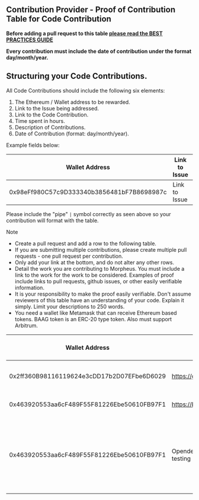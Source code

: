 ## Contribution Provider - Proof of Contribution Table for Code Contribution

**Before adding a pull request to this table [please read the BEST PRACTICES GUIDE](https://github.com/Morlabs/BasedAgent/blob/main/Contribute/contribution_guidelines.md)**

**Every contribution must include the date of contribution under the format day/month/year.**

## Structuring your Code Contributions.
All Code Contributions should include the following six elements:
1. The Ethereum / Wallet address to be rewarded.
2. Link to the Issue being addressed.
3. Link to the Code Contribution.
4. Time spent in hours.
5. Description of Contributions.
6. Date of Contribution (format: day/month/year).

Example fields below: 

| Wallet Address                             | Link to Issue | Link to Work        | Time spent (hours) | Description of Contribution | Date of Contribution |
| ------------------------------------------ | ------------- | ------------------- | ------------------- | --------------------------- | ------------------- |
| 0x98eFf980C57c9D333340b3856481bF7B8698987c | Link to Issue | Link to Commit #127 | 50                  | Integration of ollama       | 12/03/2024          |

Please include the "pipe" `|` symbol correctly as seen above so your contribution will format with the table.

> [!NOTE]
> - Create a pull request and add a row to the following table.  
> - If you are submitting multiple contributions, please create multiple pull requests - one pull request per contribution.  
> - Only add your link at the bottom, and do not alter any other rows.   
> - Detail the work you are contributing to Morpheus. You must include a link to the work for the work to be considered. Examples of proof include links to pull requests, github issues, or other easily verifiable information.  
> - It is your responsibility to make the proof easily verifiable. Don't assume reviewers of this table have an understanding of your code. Explain it simply. Limit your descriptions to 250 words.
> - You need a wallet like Metamask that can receive Ethereum based tokens. BAAG token is an ERC-20 type token. Also must support Arbitrum.

| Wallet Address | Link to Work | Time spent hours | Description of Contribution | Date of Contribution |
| -------------- | ------------ | --------------------- | --------------------------- | ------------------- |
| 0x2ff360B98116119624e3cDD17b2D07EFbe6D6029 | https://github.com/Morlabs/ | 5 | Initial setup to the MorLabs Github | 01/04/2024 |
| 0x463920553aa6cF489F55F81226Ebe50610FB97F1 | https://basedagent.co | 20 | Development, feedback and iterations | 03/06/2024 |
| 0x463920553aa6cF489F55F81226Ebe50610FB97F1 | Opendevin research and testing | 15 | Testing feasibility of building on top of OpenDevin for BasedAgent as well as evaluating altenatives | 06/06/2024 |

